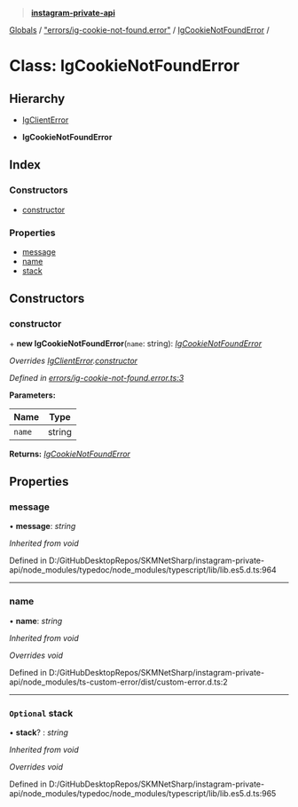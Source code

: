 > **[instagram-private-api](../README.md)**

[Globals](../globals.md) / ["errors/ig-cookie-not-found.error"](../modules/_errors_ig_cookie_not_found_error_.md) / [IgCookieNotFoundError](_errors_ig_cookie_not_found_error_.igcookienotfounderror.md) /

# Class: IgCookieNotFoundError

## Hierarchy

  * [IgClientError](_errors_ig_client_error_.igclienterror.md)

  * **IgCookieNotFoundError**

## Index

### Constructors

* [constructor](_errors_ig_cookie_not_found_error_.igcookienotfounderror.md#constructor)

### Properties

* [message](_errors_ig_cookie_not_found_error_.igcookienotfounderror.md#message)
* [name](_errors_ig_cookie_not_found_error_.igcookienotfounderror.md#name)
* [stack](_errors_ig_cookie_not_found_error_.igcookienotfounderror.md#optional-stack)

## Constructors

###  constructor

\+ **new IgCookieNotFoundError**(`name`: string): *[IgCookieNotFoundError](_errors_ig_cookie_not_found_error_.igcookienotfounderror.md)*

*Overrides [IgClientError](_errors_ig_client_error_.igclienterror.md).[constructor](_errors_ig_client_error_.igclienterror.md#constructor)*

*Defined in [errors/ig-cookie-not-found.error.ts:3](https://github.com/Nerixyz/instagram-private-api/blob/e5037ee/src/errors/ig-cookie-not-found.error.ts#L3)*

**Parameters:**

Name | Type |
------ | ------ |
`name` | string |

**Returns:** *[IgCookieNotFoundError](_errors_ig_cookie_not_found_error_.igcookienotfounderror.md)*

## Properties

###  message

• **message**: *string*

*Inherited from void*

Defined in D:/GitHubDesktopRepos/SKMNetSharp/instagram-private-api/node_modules/typedoc/node_modules/typescript/lib/lib.es5.d.ts:964

___

###  name

• **name**: *string*

*Inherited from void*

*Overrides void*

Defined in D:/GitHubDesktopRepos/SKMNetSharp/instagram-private-api/node_modules/ts-custom-error/dist/custom-error.d.ts:2

___

### `Optional` stack

• **stack**? : *string*

*Inherited from void*

*Overrides void*

Defined in D:/GitHubDesktopRepos/SKMNetSharp/instagram-private-api/node_modules/typedoc/node_modules/typescript/lib/lib.es5.d.ts:965